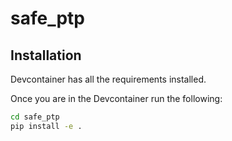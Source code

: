 # safe_ptp

## Installation 

Devcontainer has all the requirements installed. 

Once you are in the Devcontainer run the following:

```bash
cd safe_ptp
pip install -e .
```
